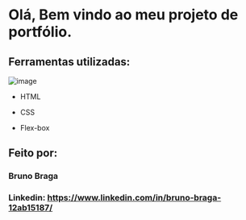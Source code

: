 # Olá, Bem vindo ao meu projeto de portfólio.

## Ferramentas utilizadas:

![image](https://user-images.githubusercontent.com/130381497/230929947-d63d8312-ab22-42c4-bd32-9baaf0a43767.png)


* HTML

* CSS

* Flex-box

## Feito por:

### Bruno Braga

### Linkedin: https://www.linkedin.com/in/bruno-braga-12ab15187/
